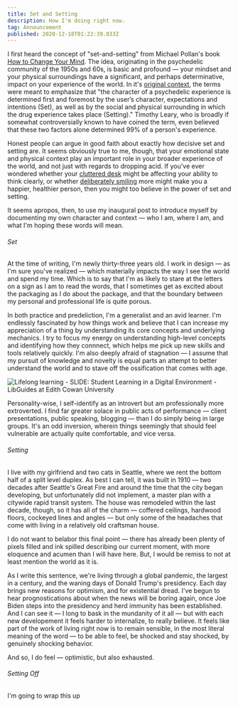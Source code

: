 ```yaml
---
title: Set and Setting
description: How I'm doing right now.
tag: Announcement
published: 2020-12-18T01:22:39.833Z
---
```


I first heard the concept of "set-and-setting" from Michael Pollan's book [How to Change Your Mind](https://www.penguinrandomhouse.com/books/529343/how-to-change-your-mind-by-michael-pollan/). The idea, originating in the psychedelic community of the 1950s and 60s, is basic and profound — your mindset and your physical surroundings have a significant, and perhaps determinative, impact on your experience of the world. In it's [original context](https://maps.org/news-letters/v23n1/v23n1_p6-9.pdf), the terms were meant to emphasize that "the character of a psychedelic experience is determined first and foremost by the user’s character, expectations and intentions (Set), as well as by the social and physical surrounding in which the drug experience takes place (Setting)." Timothy Leary, who is broadly if somewhat controversially known to have coined the term, even believed that these two factors alone determined 99% of a person's experience.

Honest people can argue in good faith about exactly how decisive set and setting are. It seems obviously true to me, though, that your emotional state and physical context play an important role in your broader experience of the world, and not just with regards to dropping acid. If you've ever wondered whether your [cluttered desk](https://well.blogs.nytimes.com/2013/09/19/what-a-messy-desk-says-about-you/) might be affecting your ability to think clearly, or whether [deliberately smiling](https://fivethirtyeight.com/features/can-smiling-really-make-you-happier/) more might make you a happier, healthier person, then you might too believe in the power of set and setting. 

It seems apropos, then, to use my inaugural post to introduce myself by documenting my own character and context — who I am, where I am, and what I'm hoping these words will mean.

###### Set

At the time of writing, I'm newly thirty-three years old. I work in design — as I'm sure you've realized — which materially impacts the way I see the world and spend my time. Which is to say that I'm as likely to stare at the letters on a sign as I am to read the words, that I sometimes get as excited about the packaging as I do about the package, and that the boundary between my personal and professional life is quite porous. 

In both practice and predeliction, I'm a generalist and an avid learner. I'm endlessly fascinated by how things work and believe that I can increase my appreciation of a thing by understanding its core concepts and underlying mechanics. I try to focus my energy on understanding high-level concepts and identifying how they connnect, which helps me pick up new skills and tools relatively quickly. I'm also deeply afraid of stagnation — I assume that my pursuit of knowledge and novelty is equal parts an attempt to better understand the world and to stave off the ossification that comes with age.

![Lifelong learning - SLIDE: Student Learning in a Digital Environment -  LibGuides at Edith Cowan University](https://libapps-au.s3-ap-southeast-2.amazonaws.com/customers/3259/images/Lifelong_learning.png)

Personality-wise, I self-identify as an introvert but am professionally more extroverted. I find far greater solace in public acts of performance — client presentations, public speaking, blogging — than I do simply being in large groups. It's an odd inversion, wherein things seemingly that should feel vulnerable are actually quite comfortable, and vice versa.

###### Setting

I live with my girlfriend and two cats in Seattle, where we rent the bottom half of a split level duplex. As best I can tell, it was built in 1910 — two decades after Seattle's Great Fire and around the time that the city began developing, but unfortunately did not implement, a master plan with a citywide rapid transit system. The house was remodeled within the last decade, though, so it has all of the charm — coffered ceilings, hardwood floors, cockeyed lines and angles — but only some of the headaches that come with living in a relatively old craftsman house.

I do not want to belabor this final point — there has already been plenty of pixels filled and ink spilled describing our current moment, with more eloquence and acumen than I will have here. But, I would be remiss to not at least mention the world as it is. 

As I write this sentence, we're living through a global pandemic, the largest in a century, and the waning days of Donald Trump's presidency. Each day brings new reasons for optimism, and for existential dread. I've begun to hear prognostications about when the news will be boring again, once Joe Biden steps into the presidency and herd immunity has been established. And I can see it — I long to bask in the mundanity of it all — but with each new developement it feels harder to internalize, to really believe. It feels like part of the work of living right now is to remain sensible, in the most literal meaning of the word — to be able to feel, be shocked and stay shocked, by genuinely shocking behavior.

And so, I do feel — optimistic, but also exhausted.

###### Setting Off

I'm going to wrap this up